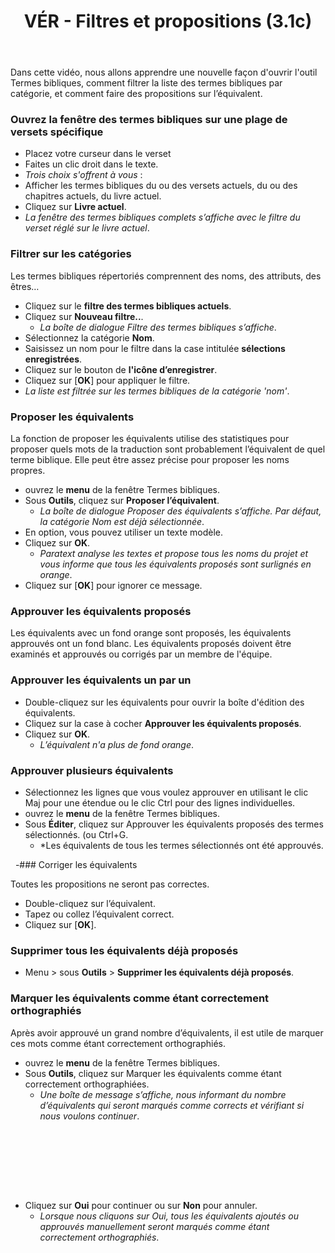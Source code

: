 ﻿---
title: VÉR - Filtres et propositions (3.1c)
---
Dans cette vidéo, nous allons apprendre une nouvelle façon d'ouvrir l'outil Termes bibliques, comment filtrer la liste des termes bibliques par catégorie, et comment faire des propositions sur l’équivalent.

### Ouvrez la fenêtre des termes bibliques sur une plage de versets spécifique

-   Placez votre curseur dans le verset
-   Faites un clic droit dans le texte.  
   -  *Trois choix s'offrent à vous* :
   -  Afficher les termes bibliques du ou des versets actuels, du ou des chapitres actuels, du livre actuel.
-   Cliquez sur **Livre actuel**.
   -  *La fenêtre des termes bibliques complets s’affiche avec le filtre du verset réglé sur le livre actuel*.

### Filtrer sur les catégories

Les termes bibliques répertoriés comprennent des noms, des attributs, des êtres…

-   Cliquez sur le **filtre des termes bibliques actuels**.
-   Cliquez sur **Nouveau filtre..**. 
    -  *La boîte de dialogue Filtre des termes bibliques s’affiche*.
-   Sélectionnez la catégorie **Nom**.
-   Saisissez un nom pour le filtre dans la case intitulée **sélections enregistrées**.
-   Cliquez sur le bouton de **l'icône d’enregistrer**.
-   Cliquez sur [**OK**] pour appliquer le filtre.
   -  *La liste est filtrée sur les termes bibliques de la catégorie 'nom'*.

### Proposer les équivalents

La fonction de proposer les équivalents utilise des statistiques pour proposer quels mots de la traduction sont probablement l’équivalent de quel terme biblique. Elle peut être assez précise pour proposer les noms propres.

-   ouvrez le **menu** de la fenêtre Termes bibliques.
-   Sous **Outils**, cliquez sur **Proposer l’équivalent**.
    -  *La boîte de dialogue Proposer des équivalents s’affiche. Par défaut, la catégorie Nom est déjà sélectionnée*.
-   En option, vous pouvez utiliser un texte modèle.
-   Cliquez sur **OK**.
    -  *Paratext analyse les textes et propose tous les noms du projet et vous informe que tous les équivalents proposés sont surlignés en orange*.
-   Cliquez sur [**OK**] pour ignorer ce message.

### Approuver les équivalents proposés

Les équivalents avec un fond orange sont proposés, les équivalents approuvés ont un fond blanc. Les équivalents proposés doivent être examinés et approuvés ou corrigés par un membre de l'équipe.

### Approuver les équivalents un par un

-   Double-cliquez sur les équivalents pour ouvrir la boîte d'édition des équivalents.
-   Cliquez sur la case à cocher **Approuver les équivalents proposés**.
-   Cliquez sur **OK**.
    -  *L’équivalent n'a plus de fond orange*.

### Approuver plusieurs équivalents

-   Sélectionnez les lignes que vous voulez approuver en utilisant le clic Maj pour une étendue ou le clic Ctrl pour des lignes individuelles.
-   ouvrez le **menu** de la fenêtre Termes bibliques.
-   Sous **Éditer**, cliquez sur Approuver les équivalents proposés des termes sélectionnés. (ou Ctrl+G.
    -  *Les équivalents de tous les termes sélectionnés ont été approuvés.


 
-### Corriger les équivalents

Toutes les propositions ne seront pas correctes.

-   Double-cliquez sur l’équivalent.
-   Tapez ou collez l’équivalent correct.
-   Cliquez sur [**OK**].

### Supprimer tous les équivalents déjà proposés

-   Menu \> sous **Outils** \> **Supprimer les équivalents déjà proposés**.

### Marquer les équivalents comme étant correctement orthographiés

Après avoir approuvé un grand nombre d’équivalents, il est utile de marquer ces mots comme étant correctement orthographiés.

-   ouvrez le **menu** de la fenêtre Termes bibliques.
-   Sous **Outils**, cliquez sur Marquer les équivalents comme étant correctement orthographiées.
    -  *Une boîte de message s’affiche, nous informant du nombre d’équivalents qui seront marqués comme corrects et vérifiant si nous voulons continuer*.

 
-----

 
-----

-   Cliquez sur **Oui** pour continuer ou sur **Non** pour annuler.
    -  *Lorsque nous cliquons sur Oui, tous les équivalents ajoutés ou approuvés manuellement seront marqués comme étant correctement orthographiés*.
